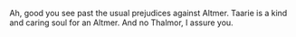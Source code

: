 Ah, good you see past the usual prejudices against Altmer. Taarie is a kind and  caring soul for an Altmer. And no Thalmor, I assure you.
